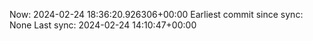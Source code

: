 Now: 2024-02-24 18:36:20.926306+00:00 Earliest commit since sync: None Last sync: 2024-02-24 14:10:47+00:00
